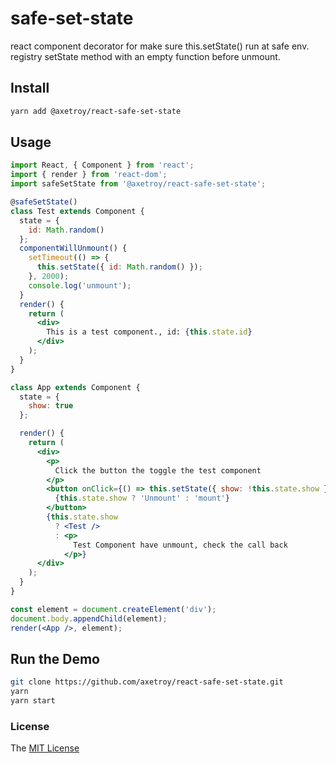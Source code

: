 # safe-set-state

react component decorator for make sure this.setState() run at safe env. registry setState method with an empty function before unmount.

## Install

```bash
yarn add @axetroy/react-safe-set-state
```

## Usage

```jsx harmony
import React, { Component } from 'react';
import { render } from 'react-dom';
import safeSetState from '@axetroy/react-safe-set-state';

@safeSetState()
class Test extends Component {
  state = {
    id: Math.random()
  };
  componentWillUnmount() {
    setTimeout(() => {
      this.setState({ id: Math.random() });
    }, 2000);
    console.log('unmount');
  }
  render() {
    return (
      <div>
        This is a test component., id: {this.state.id}
      </div>
    );
  }
}

class App extends Component {
  state = {
    show: true
  };

  render() {
    return (
      <div>
        <p>
          Click the button the toggle the test component
        </p>
        <button onClick={() => this.setState({ show: !this.state.show })}>
          {this.state.show ? 'Unmount' : 'mount'}
        </button>
        {this.state.show
          ? <Test />
          : <p>
              Test Component have unmount, check the call back
            </p>}
      </div>
    );
  }
}

const element = document.createElement('div');
document.body.appendChild(element);
render(<App />, element);

```
    
## Run the Demo

```bash
git clone https://github.com/axetroy/react-safe-set-state.git
yarn
yarn start
```

### License

The [MIT License](https://github.com/axetroy/react-safe-set-state/blob/master/LICENSE)